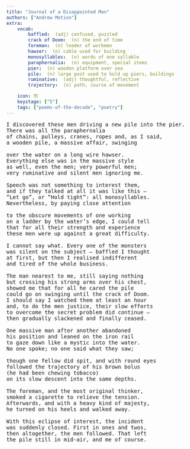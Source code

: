 ```yaml
---
title: "Journal of a Disappointed Man"
authors: ["Andrew Motion"]
extra:
    vocab:
        baffled:  (adj) confused, puzzled
        crack of Doom:  (n) the end of time
        foreman:  (n) leader of workmen
        hawser:  (n) cable used for building
        monosyllables:  (n) words of one syllable
        paraphernalia:  (n) equipment, special items
        pier:  (n) wooden platform over sea
        pile:  (n) large post used to hold up piers, buildings
        ruminative:  (adj) thoughtful, reflective
        trajectory:  (n) path, course of movement

    icon: 🏗
    keystage: ["5"]
    tags: ["poems-of-the-decade", "poetry"]
---
```


<pre class="language-pre">
I discovered these men driving a new pile into the pier.  
There was all the paraphernalia  
of chains, pulleys, cranes, ropes and, as I said,  
a wooden pile, a massive affair, swinging  
  
over the water on a long wire hawser.  
Everything else was in the massive style  
as well, even the men; very powerful men;  
very ruminative and silent men ignoring me.  
  
Speech was not something to interest them,  
and if they talked at all it was like this –  
“Let go”, or “Hold tight”: all monosyllables.  
Nevertheless, by paying close attention  
  
to the obscure movements of one working  
on a ladder by the water’s edge, I could tell  
that for all their strength and experience  
these men were up against a great difficulty.  
  
I cannot say what. Every one of the monsters  
was silent on the subject – baffled I thought  
at first, but then I realised indifferent  
and tired of the whole business.  
  
The man nearest to me, still saying nothing  
but crossing his strong arms over his chest,  
showed me that for all he cared the pile  
could go on swinging until the crack of Doom.  
I should say I watched them at least an hour  
and, to do the men justice, their slow efforts  
to overcome the secret problem did continue –  
then gradually slackened and finally ceased.  
  
One massive man after another abandoned  
his position and leaned on the iron rail  
to gaze down like a mystic into the water.  
No one spoke; no one said what they saw;  
  
though one fellow did spit, and with round eyes  
followed the trajectory of his brown bolus  
(he had been chewing tobacco)  
on its slow descent into the same depths.  
  
The foreman, and the most original thinker,  
smoked a cigarette to relieve the tension.  
Afterwards, and with a heavy kind of majesty,  
he turned on his heels and walked away.  
  
With this eclipse of interest, the incident  
was suddenly closed. First in ones and twos,  
then altogether, the men followed. That left  
the pile still in mid-air, and me of course.
</pre>

